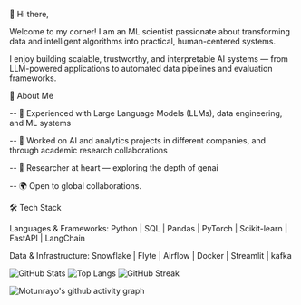 👋 Hi there,

Welcome to my corner! I am an ML scientist passionate about transforming data and intelligent algorithms into practical, human-centered systems.

I enjoy building scalable, trustworthy, and interpretable AI systems — from LLM-powered applications to automated data pipelines and evaluation frameworks.

🚀 About Me

-- 🤖 Experienced with Large Language Models (LLMs), data engineering, and ML systems

-- 💼 Worked on AI and analytics projects in different companies, and through academic research collaborations

-- 🧠 Researcher at heart — exploring the depth of genai

-- 🌍 Open to global collaborations.


🛠️ Tech Stack

Languages & Frameworks:
Python | SQL | Pandas | PyTorch | Scikit-learn | FastAPI | LangChain 

Data & Infrastructure:
Snowflake | Flyte | Airflow | Docker | Streamlit | kafka


![GitHub Stats](https://github-readme-stats.vercel.app/api?username=Motunrayo244&show_icons=true&theme=radical)
![Top Langs](https://github-readme-stats.vercel.app/api/top-langs/?username=Motunrayo244&layout=compact&theme=radical)
![GitHub Streak](https://streak-stats.demolab.com/?user=Motunrayo244&theme=radical)

![Motunrayo's github activity graph](https://github-readme-activity-graph.vercel.app/graph?username=Motunrayo244&theme=radical)

